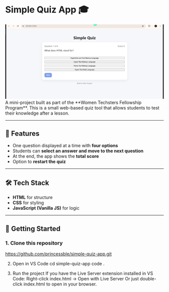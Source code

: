 # Simple Quiz App 🎓
<img src="Assets\img\simple quiz app jpg.jpg" alt="Quiz App Preview">
A mini-project built as part of the **Women Techsters Fellowship Program**.  
This is a small web-based quiz tool that allows students to test their knowledge after a lesson.

---

## 📌 Features
- One question displayed at a time with **four options**  
- Students can **select an answer and move to the next question**  
- At the end, the app shows the **total score**  
- Option to **restart the quiz**  

---

## 🛠️ Tech Stack
- **HTML** for structure  
- **CSS** for styling  
- **JavaScript (Vanilla JS)** for logic  

---

## 🚀 Getting Started

### 1. Clone this repository
https://github.com/princessble/simple-quiz-app.git

2. Open in VS Code
cd simple-quiz-app
code .

3. Run the project
If you have the Live Server extension installed in VS Code:
Right-click index.html → Open with Live Server Or just double-click index.html to open in your browser.